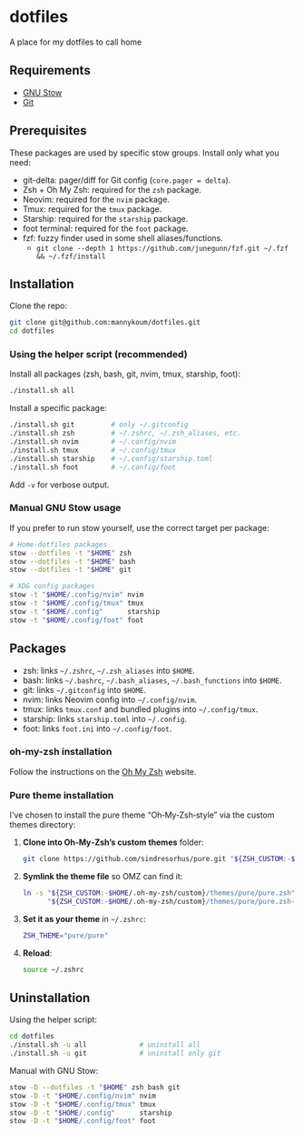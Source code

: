# dotfiles

A place for my dotfiles to call home

## Requirements

- [GNU Stow](https://www.gnu.org/software/stow/)
- [Git](https://git-scm.com/)

## Prerequisites

These packages are used by specific stow groups. Install only what you need:

- git-delta: pager/diff for Git config (`core.pager = delta`).
- Zsh + Oh My Zsh: required for the `zsh` package.
- Neovim: required for the `nvim` package.
- Tmux: required for the `tmux` package.
- Starship: required for the `starship` package.
- foot terminal: required for the `foot` package.
- fzf: fuzzy finder used in some shell aliases/functions.
  - `git clone --depth 1 https://github.com/junegunn/fzf.git ~/.fzf && ~/.fzf/install`

## Installation

Clone the repo:

```bash
git clone git@github.com:mannykoum/dotfiles.git
cd dotfiles
```

### Using the helper script (recommended)

Install all packages (zsh, bash, git, nvim, tmux, starship, foot):

```bash
./install.sh all
```

Install a specific package:

```bash
./install.sh git         # only ~/.gitconfig
./install.sh zsh         # ~/.zshrc, ~/.zsh_aliases, etc.
./install.sh nvim        # ~/.config/nvim
./install.sh tmux        # ~/.config/tmux
./install.sh starship    # ~/.config/starship.toml
./install.sh foot        # ~/.config/foot
```

Add `-v` for verbose output.

### Manual GNU Stow usage

If you prefer to run stow yourself, use the correct target per package:

```bash
# Home-dotfiles packages
stow --dotfiles -t "$HOME" zsh
stow --dotfiles -t "$HOME" bash
stow --dotfiles -t "$HOME" git

# XDG config packages
stow -t "$HOME/.config/nvim" nvim
stow -t "$HOME/.config/tmux" tmux
stow -t "$HOME/.config"      starship
stow -t "$HOME/.config/foot" foot
```

## Packages

- zsh: links `~/.zshrc`, `~/.zsh_aliases` into `$HOME`.
- bash: links `~/.bashrc`, `~/.bash_aliases`, `~/.bash_functions` into `$HOME`.
- git: links `~/.gitconfig` into `$HOME`.
- nvim: links Neovim config into `~/.config/nvim`.
- tmux: links `tmux.conf` and bundled plugins into `~/.config/tmux`.
- starship: links `starship.toml` into `~/.config`.
- foot: links `foot.ini` into `~/.config/foot`.

### oh-my-zsh installation

Follow the instructions on the [Oh My Zsh](https://ohmyz.sh/#basic-installation)
website.

### Pure theme installation

I've chosen to install the pure theme “Oh‑My‑Zsh‑style” via the custom themes
directory:

1. **Clone into Oh‑My‑Zsh’s custom themes** folder:

   ```bash
   git clone https://github.com/sindresorhus/pure.git "${ZSH_CUSTOM:-$HOME/.oh-my-zsh/custom}/themes/pure"
   ```

2. **Symlink the theme file** so OMZ can find it:

   ```bash
   ln -s "${ZSH_CUSTOM:-$HOME/.oh-my-zsh/custom}/themes/pure/pure.zsh" \
         "${ZSH_CUSTOM:-$HOME/.oh-my-zsh/custom}/themes/pure/pure.zsh-theme"
   ```

3. **Set it as your theme** in `~/.zshrc`:

   ```bash
   ZSH_THEME="pure/pure"
   ```

4. **Reload**:

   ```bash
   source ~/.zshrc
   ```

## Uninstallation

Using the helper script:

```bash
cd dotfiles
./install.sh -u all             # uninstall all
./install.sh -u git             # uninstall only git
```

Manual with GNU Stow:

```bash
stow -D --dotfiles -t "$HOME" zsh bash git
stow -D -t "$HOME/.config/nvim" nvim
stow -D -t "$HOME/.config/tmux" tmux
stow -D -t "$HOME/.config"      starship
stow -D -t "$HOME/.config/foot" foot
```
